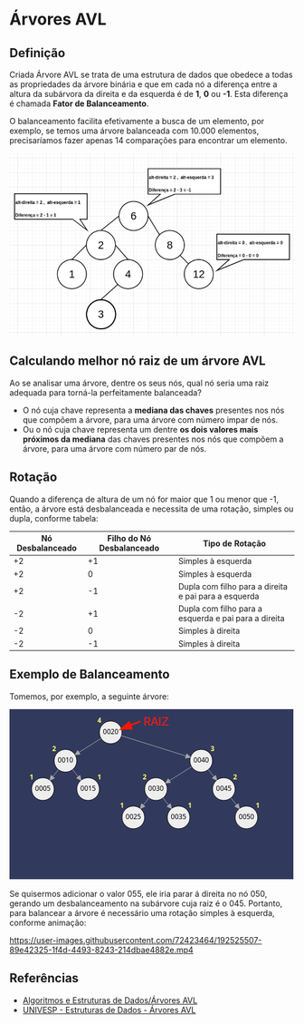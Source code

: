 # Árvores AVL

## Definição
Criada
Árvore AVL se trata de uma estrutura de dados que obedece a todas as propriedades da árvore binária e que em cada nó a diferença entre a altura da subárvora da direita e da esquerda é de **1**, **0** ou **-1**. Esta diferença é chamada **Fator de Balanceamento**. 

O balanceamento facilita efetivamente a busca de um elemento, por exemplo, se temos uma árvore balanceada com 10.000 elementos, precisaríamos fazer apenas 14 comparações para encontrar um elemento.

![img_7.png](img_7.png)


## Calculando melhor nó raiz de um árvore AVL

Ao se analisar uma árvore, dentre os seus nós, qual nó seria uma raiz adequada para torná-la perfeitamente balanceada?

 - O nó cuja chave representa a **mediana das chaves** presentes nos nós que compõem a árvore, para uma árvore com número impar de nós. 
 - Ou o nó cuja chave representa um dentre **os dois valores mais próximos da mediana** das chaves presentes nos nós que compõem a árvore, para uma árvore com número par de nós.

## Rotação
Quando a diferença de altura de um nó for maior que 1 ou menor que -1, então, a árvore está desbalanceada e necessita de uma rotação, simples ou dupla, conforme tabela: 

| Nó Desbalanceado | Filho do Nó Desbalanceado | Tipo de Rotação                                       |
|------------------|---------------------------|-------------------------------------------------------|
| +2               | +1                        | Simples à esquerda                                    |
| +2               | 0                         | Simples à esquerda                                    |
| +2               | -1                        | Dupla com filho  para a direita e pai para a esquerda |
| -2               | +1                        | Dupla com filho  para a esquerda e pai para a direita |
| -2               | 0                         | Simples à direita                                     |
| -2               | -1                        | Simples à direita                                     |

## Exemplo de Balanceamento 

Tomemos, por exemplo, a seguinte árvore:

![img_9.png](img_9.png)

Se quisermos adicionar o valor 055, ele iria parar á direita no nó 050, gerando um desbalanceamento na subárvore cuja raiz é o 045. Portanto, para balancear a árvore é necessário uma rotação simples à esquerda, conforme animação:





https://user-images.githubusercontent.com/72423464/192525507-89e42325-1f4d-4493-8243-214dbae4882e.mp4






## Referências
- [Algoritmos e Estruturas de Dados/Árvores AVL](https://pt.wikibooks.org/wiki/Algoritmos_e_Estruturas_de_Dados/%C3%81rvores_AVL)
- [UNIVESP - Estruturas de Dados - Árvores AVL](https://www.youtube.com/watch?v=1JKucLqAPZ8&t=1214s)
